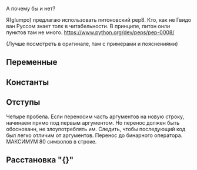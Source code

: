 А почему бы и нет?

Я(glumpo) предлагаю использовать питоновский pep8. Кто, как не Гвидо ван Руссом знает толк в читабельности.
В принципе, питон онли пунктов там не много.
https://www.python.org/dev/peps/pep-0008/

(Лучше посмотреть в оригинале, там с примерами и пояснениями)

## Переменные

## Константы

## Отступы
Четыре пробела. Если переносим часть аргументов на новую строку, начинаем прямо под первым аргументом.
Но перенос должен быть обоснованн, не злоупотреблять им. Следить, чтобы последующий код был легко отличим от аргументов.
Перенос до бинарного оператора. МАКСИМУМ 80 символов в строке.

## Расстановка "{}"
